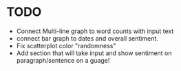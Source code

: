 # TODO

* Connect Multi-line graph to word counts with input text
* connect bar graph to dates and overall sentiment. 
* Fix scatterplot color "randomness"
* Add section that will take input and show sentiment on paragraph/sentence on a guage! 